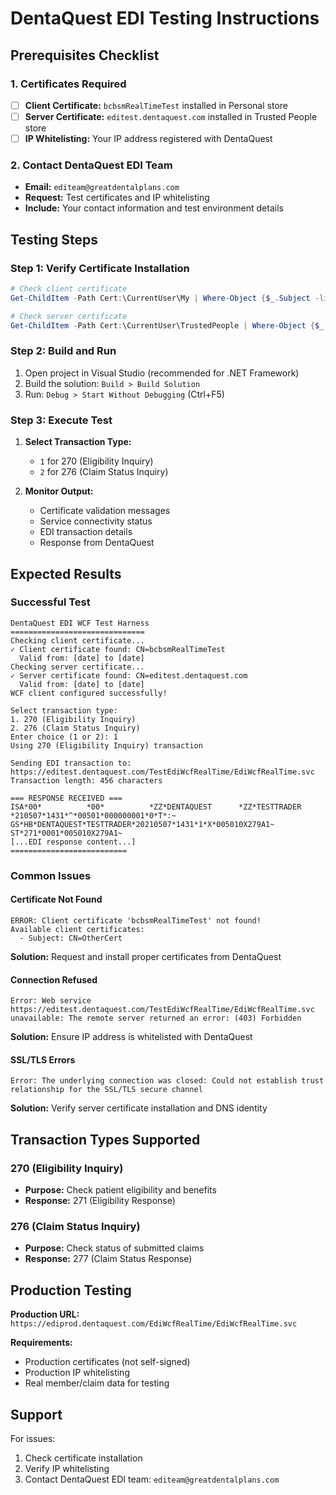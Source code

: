 # DentaQuest EDI Testing Instructions

## Prerequisites Checklist

### 1. Certificates Required
- [ ] **Client Certificate:** `bcbsmRealTimeTest` installed in Personal store
- [ ] **Server Certificate:** `editest.dentaquest.com` installed in Trusted People store
- [ ] **IP Whitelisting:** Your IP address registered with DentaQuest

### 2. Contact DentaQuest EDI Team
- **Email:** `editeam@greatdentalplans.com`
- **Request:** Test certificates and IP whitelisting
- **Include:** Your contact information and test environment details

## Testing Steps

### Step 1: Verify Certificate Installation
```powershell
# Check client certificate
Get-ChildItem -Path Cert:\CurrentUser\My | Where-Object {$_.Subject -like "*bcbsmRealTimeTest*"}

# Check server certificate
Get-ChildItem -Path Cert:\CurrentUser\TrustedPeople | Where-Object {$_.Subject -like "*editest.dentaquest.com*"}
```

### Step 2: Build and Run
1. Open project in Visual Studio (recommended for .NET Framework)
2. Build the solution: `Build > Build Solution`
3. Run: `Debug > Start Without Debugging` (Ctrl+F5)

### Step 3: Execute Test
1. **Select Transaction Type:**
   - `1` for 270 (Eligibility Inquiry)
   - `2` for 276 (Claim Status Inquiry)

2. **Monitor Output:**
   - Certificate validation messages
   - Service connectivity status
   - EDI transaction details
   - Response from DentaQuest

## Expected Results

### Successful Test
```
DentaQuest EDI WCF Test Harness
==============================
Checking client certificate...
✓ Client certificate found: CN=bcbsmRealTimeTest
  Valid from: [date] to [date]
Checking server certificate...
✓ Server certificate found: CN=editest.dentaquest.com
  Valid from: [date] to [date]
WCF client configured successfully!

Select transaction type:
1. 270 (Eligibility Inquiry)
2. 276 (Claim Status Inquiry)
Enter choice (1 or 2): 1
Using 270 (Eligibility Inquiry) transaction

Sending EDI transaction to: https://editest.dentaquest.com/TestEdiWcfRealTime/EdiWcfRealTime.svc
Transaction length: 456 characters

=== RESPONSE RECEIVED ===
ISA*00*          *00*          *ZZ*DENTAQUEST      *ZZ*TESTTRADER      *210507*1431*^*00501*000000001*0*T*:~
GS*HB*DENTAQUEST*TESTTRADER*20210507*1431*1*X*005010X279A1~
ST*271*0001*005010X279A1~
[...EDI response content...]
==========================
```

### Common Issues

#### Certificate Not Found
```
ERROR: Client certificate 'bcbsmRealTimeTest' not found!
Available client certificates:
  - Subject: CN=OtherCert
```
**Solution:** Request and install proper certificates from DentaQuest

#### Connection Refused
```
Error: Web service https://editest.dentaquest.com/TestEdiWcfRealTime/EdiWcfRealTime.svc unavailable: The remote server returned an error: (403) Forbidden
```
**Solution:** Ensure IP address is whitelisted with DentaQuest

#### SSL/TLS Errors
```
Error: The underlying connection was closed: Could not establish trust relationship for the SSL/TLS secure channel
```
**Solution:** Verify server certificate installation and DNS identity

## Transaction Types Supported

### 270 (Eligibility Inquiry)
- **Purpose:** Check patient eligibility and benefits
- **Response:** 271 (Eligibility Response)

### 276 (Claim Status Inquiry)
- **Purpose:** Check status of submitted claims
- **Response:** 277 (Claim Status Response)

## Production Testing

**Production URL:** `https://ediprod.dentaquest.com/EdiWcfRealTime/EdiWcfRealTime.svc`

**Requirements:**
- Production certificates (not self-signed)
- Production IP whitelisting
- Real member/claim data for testing

## Support

For issues:
1. Check certificate installation
2. Verify IP whitelisting
3. Contact DentaQuest EDI team: `editeam@greatdentalplans.com`